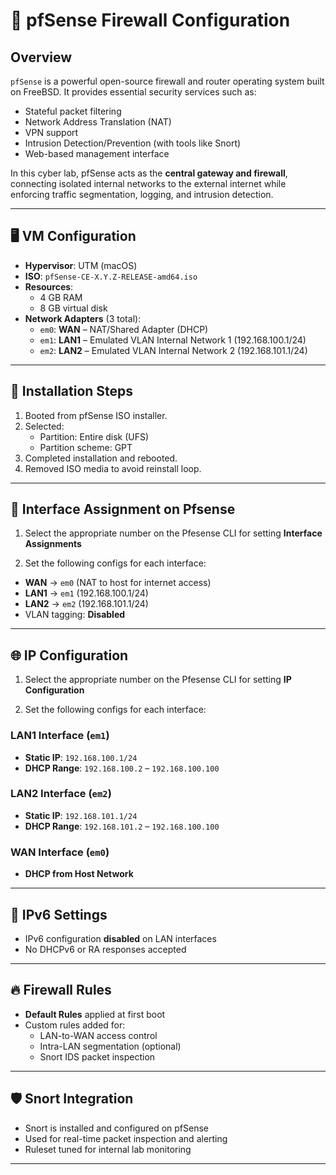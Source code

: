 # 🔐 pfSense Firewall Configuration

## Overview

`pfSense` is a powerful open-source firewall and router operating system built on FreeBSD. It provides essential security services such as:

- Stateful packet filtering
- Network Address Translation (NAT)
- VPN support
- Intrusion Detection/Prevention (with tools like Snort)
- Web-based management interface

In this cyber lab, pfSense acts as the **central gateway and firewall**, connecting isolated internal networks to the external internet while enforcing traffic segmentation, logging, and intrusion detection.

---

## 🖥️ VM Configuration

- **Hypervisor**: UTM (macOS)
- **ISO**: `pfSense-CE-X.Y.Z-RELEASE-amd64.iso`
- **Resources**:
  - 4 GB RAM
  - 8 GB virtual disk
- **Network Adapters** (3 total):
  - `em0`: **WAN** – NAT/Shared Adapter (DHCP)
  - `em1`: **LAN1** – Emulated VLAN Internal Network 1 (192.168.100.1/24)
  - `em2`: **LAN2** – Emulated VLAN Internal Network 2 (192.168.101.1/24)

---
## 🔧 Installation Steps

1. Booted from pfSense ISO installer.
2. Selected:
   - Partition: Entire disk (UFS)
   - Partition scheme: GPT
3. Completed installation and rebooted.
4. Removed ISO media to avoid reinstall loop.

---

## 🔌 Interface Assignment on Pfsense

1. Select the appropriate number on the Pfesense CLI for setting **Interface Assignments**

3. Set the following configs for each interface:
   
- **WAN** → `em0` (NAT to host for internet access)
- **LAN1** → `em1` (192.168.100.1/24)
- **LAN2** → `em2` (192.168.101.1/24)
- VLAN tagging: **Disabled**

---

## 🌐 IP Configuration

1. Select the appropriate number on the Pfesense CLI for setting **IP Configuration**

2. Set the following configs for each interface:

### LAN1 Interface (`em1`)
- **Static IP**: `192.168.100.1/24`
- **DHCP Range**: `192.168.100.2` – `192.168.100.100`

### LAN2 Interface (`em2`)
- **Static IP**: `192.168.101.1/24`
- **DHCP Range**: `192.168.101.2` – `192.168.100.100`

### WAN Interface (`em0`)
- **DHCP from Host Network**

---

## 🚫 IPv6 Settings

- IPv6 configuration **disabled** on LAN interfaces
- No DHCPv6 or RA responses accepted

---

## 🔥 Firewall Rules

- **Default Rules** applied at first boot
- Custom rules added for:
  - LAN-to-WAN access control
  - Intra-LAN segmentation (optional)
  - Snort IDS packet inspection

---

## 🛡️ Snort Integration

- Snort is installed and configured on pfSense
- Used for real-time packet inspection and alerting
- Ruleset tuned for internal lab monitoring

---



